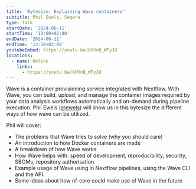 ```yaml
---
title: 'Bytesize: Explaining Wave containers'
subtitle: Phil Ewels, Seqera
type: talk
startDate: '2024-06-11'
startTime: '13:00+02:00'
endDate: '2024-06-11'
endTime: '13:30+02:00'
youtubeEmbed: https://youtu.be/6HVnB_WTyJU
locations:
  - name: Online
    links:
      - https://youtu.be/6HVnB_WTyJU
---
```


Wave is a container provisioning service integrated with Nextflow.
With Wave, you can build, upload, and manage the container images required by your data analysis workflows automatically and on-demand during pipeline execution.
Phil Ewels ([@ewels](https://github.com/ewels/)) will show us in this bytesize the different ways of how wave can be utilized.

Phil will cover:

- The problems that Wave tries to solve (why you should care)
- An introduction to how Docker containers are made
- A breakdown of how Wave works
- How Wave helps with: speed of development, reproducibility, security, SBOMs, repository authorisation.
- Example usage of Wave using in Nextflow pipelines, using the Wave CLI and the API.
- Some ideas about how nf-core could make use of Wave in the future
